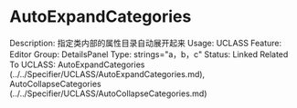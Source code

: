 # AutoExpandCategories

Description: 指定类内部的属性目录自动展开起来
Usage: UCLASS
Feature: Editor
Group: DetailsPanel
Type: strings="a，b，c"
Status: Linked
Related To UCLASS: AutoExpandCategories (../../Specifier/UCLASS/AutoExpandCategories.md), AutoCollapseCategories (../../Specifier/UCLASS/AutoCollapseCategories.md)